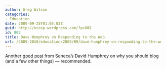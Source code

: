 ```yaml
---
author: Greg Wilson
categories:
- Education
date: 2009-09-25T01:05:03Z
guid: http://ucosp.wordpress.com/?p=802
id: 802
title: Dave Humphrey on Responding to the Web
url: /2009-2010/education/2009/09/dave-humphrey-on-responding-to-the-web/
---
```


Another [good post](http://vocamus.net/dave/?p=756) from Seneca&#8217;s David Humphrey on why you should blog (and a few other things) &#8212; recommended.